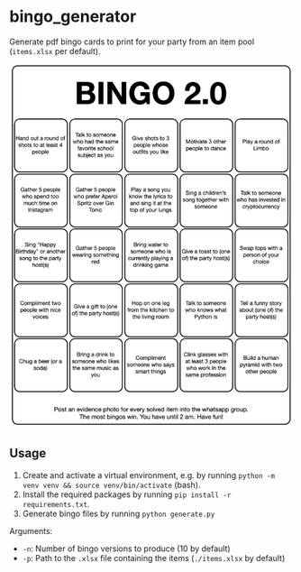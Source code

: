 # bingo_generator

Generate pdf bingo cards to print for your party from an item pool (`items.xlsx` per default).

![bingo card example](sample_bingo.png)

## Usage
1. Create and activate a virtual environment, e.g. by running `python -m venv venv && source venv/bin/activate` (bash).
2. Install the required packages by running `pip install -r requirements.txt`.
3. Generate bingo files by running `python generate.py`

Arguments:
- `-n`: Number of bingo versions to produce (10 by default)
- `-p`: Path to the `.xlsx` file containing the items (`./items.xlsx` by default) 
